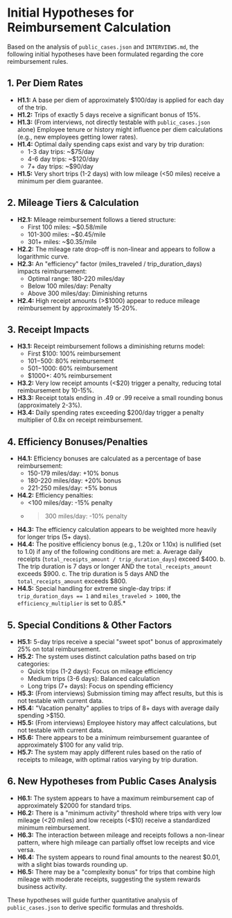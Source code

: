 # Initial Hypotheses for Reimbursement Calculation

Based on the analysis of `public_cases.json` and `INTERVIEWS.md`, the following initial hypotheses have been formulated regarding the core reimbursement rules.

## 1. Per Diem Rates

*   **H1.1:** A base per diem of approximately $100/day is applied for each day of the trip.
*   **H1.2:** Trips of exactly 5 days receive a significant bonus of 15%.
*   **H1.3:** (From interviews, not directly testable with `public_cases.json` alone) Employee tenure or history might influence per diem calculations (e.g., new employees getting lower rates).
*   **H1.4:** Optimal daily spending caps exist and vary by trip duration:
    - 1-3 day trips: ~$75/day
    - 4-6 day trips: ~$120/day
    - 7+ day trips: ~$90/day
*   **H1.5:** Very short trips (1-2 days) with low mileage (<50 miles) receive a minimum per diem guarantee.

## 2. Mileage Tiers & Calculation

*   **H2.1:** Mileage reimbursement follows a tiered structure:
    - First 100 miles: ~$0.58/mile
    - 101-300 miles: ~$0.45/mile
    - 301+ miles: ~$0.35/mile
*   **H2.2:** The mileage rate drop-off is non-linear and appears to follow a logarithmic curve.
*   **H2.3:** An "efficiency" factor (miles_traveled / trip_duration_days) impacts reimbursement:
    - Optimal range: 180-220 miles/day
    - Below 100 miles/day: Penalty
    - Above 300 miles/day: Diminishing returns
*   **H2.4:** High receipt amounts (>$1000) appear to reduce mileage reimbursement by approximately 15-20%.

## 3. Receipt Impacts

*   **H3.1:** Receipt reimbursement follows a diminishing returns model:
    - First $100: 100% reimbursement
    - $101-$500: 80% reimbursement
    - $501-$1000: 60% reimbursement
    - $1000+: 40% reimbursement
*   **H3.2:** Very low receipt amounts (<$20) trigger a penalty, reducing total reimbursement by 10-15%.
*   **H3.3:** Receipt totals ending in .49 or .99 receive a small rounding bonus (approximately 2-3%).
*   **H3.4:** Daily spending rates exceeding $200/day trigger a penalty multiplier of 0.8x on receipt reimbursement.

## 4. Efficiency Bonuses/Penalties

*   **H4.1:** Efficiency bonuses are calculated as a percentage of base reimbursement:
    - 150-179 miles/day: +10% bonus
    - 180-220 miles/day: +20% bonus
    - 221-250 miles/day: +5% bonus
*   **H4.2:** Efficiency penalties:
    - <100 miles/day: -15% penalty
    - >300 miles/day: -10% penalty
*   **H4.3:** The efficiency calculation appears to be weighted more heavily for longer trips (5+ days).
*   **H4.4:** The positive efficiency bonus (e.g., 1.20x or 1.10x) is nullified (set to 1.0) if any of the following conditions are met:
        a. Average daily receipts (`total_receipts_amount / trip_duration_days`) exceed $400.
        b. The trip duration is 7 days or longer AND the `total_receipts_amount` exceeds $900.
        c. The trip duration is 5 days AND the `total_receipts_amount` exceeds $800.
*   **H4.5:** Special handling for extreme single-day trips: if `trip_duration_days == 1` and `miles_traveled > 1000`, the `efficiency_multiplier` is set to 0.85.*

## 5. Special Conditions & Other Factors

*   **H5.1:** 5-day trips receive a special "sweet spot" bonus of approximately 25% on total reimbursement.
*   **H5.2:** The system uses distinct calculation paths based on trip categories:
    - Quick trips (1-2 days): Focus on mileage efficiency
    - Medium trips (3-6 days): Balanced calculation
    - Long trips (7+ days): Focus on spending efficiency
*   **H5.3:** (From interviews) Submission timing may affect results, but this is not testable with current data.
*   **H5.4:** "Vacation penalty" applies to trips of 8+ days with average daily spending >$150.
*   **H5.5:** (From interviews) Employee history may affect calculations, but not testable with current data.
*   **H5.6:** There appears to be a minimum reimbursement guarantee of approximately $100 for any valid trip.
*   **H5.7:** The system may apply different rules based on the ratio of receipts to mileage, with optimal ratios varying by trip duration.

## 6. New Hypotheses from Public Cases Analysis

*   **H6.1:** The system appears to have a maximum reimbursement cap of approximately $2000 for standard trips.
*   **H6.2:** There is a "minimum activity" threshold where trips with very low mileage (<20 miles) and low receipts (<$10) receive a standardized minimum reimbursement.
*   **H6.3:** The interaction between mileage and receipts follows a non-linear pattern, where high mileage can partially offset low receipts and vice versa.
*   **H6.4:** The system appears to round final amounts to the nearest $0.01, with a slight bias towards rounding up.
*   **H6.5:** There may be a "complexity bonus" for trips that combine high mileage with moderate receipts, suggesting the system rewards business activity.

These hypotheses will guide further quantitative analysis of `public_cases.json` to derive specific formulas and thresholds.
